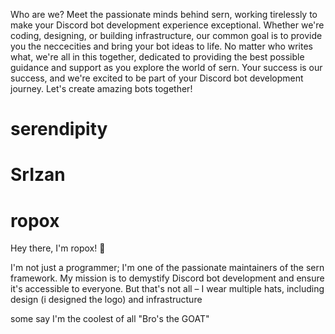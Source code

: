 Who are we?
Meet the passionate minds behind sern, working tirelessly to make your Discord bot development experience exceptional. Whether we're coding, designing, or building infrastructure, our common goal is to provide you the neccecities and bring your bot ideas to life. No matter who writes what, we're all in this together, dedicated to providing the best possible guidance and support as you explore the world of sern. Your success is our success, and we're excited to be part of your Discord bot development journey. Let's create amazing bots together!

# serendipity

# SrIzan

# ropox
Hey there, I'm ropox! 👋


I'm not just a programmer; I'm one of the passionate maintainers of the sern framework. My mission is to demystify Discord bot development and ensure it's accessible to everyone. But that's not all – I wear multiple hats, including design (i designed the logo) and infrastructure 

some say I'm the coolest of all
"Bro's the GOAT"